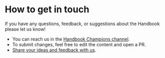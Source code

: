 # How to get in touch

If you have any questions, feedback, or suggestions about the Handbook please let us know!

* You can reach us in the [Handbook Champions channel](https://community.mattermost.com/private-core/channels/handbook-champions).
* To submit changes, feel free to edit the content and open a PR.
* [Share your ideas and feedback with us](https://github.com/mattermost/mattermost-handbook/issues).
